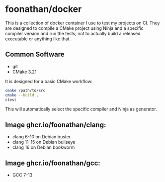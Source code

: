 # foonathan/docker

This is a collection of docker container I use to test my projects on CI.
They are designed to compile a CMake project using Ninja and a specific compiler version and run the tests;
not to actually build a released executable or anything like that.

## Common Software

* git
* CMake 3.21

It is designed for a basic CMake workflow:

```sh
cmake /path/to/src
cmake --build .
ctest
```

This will automatically select the specific compiler and Ninja as generator.

## Image ghcr.io/foonathan/clang:<version>

* clang 6-10 on Debian buster
* clang 11-15 on Debian bullseye
* clang 16 on Debian bookworm

## Image ghcr.io/foonathan/gcc:<version>

* GCC 7-13

